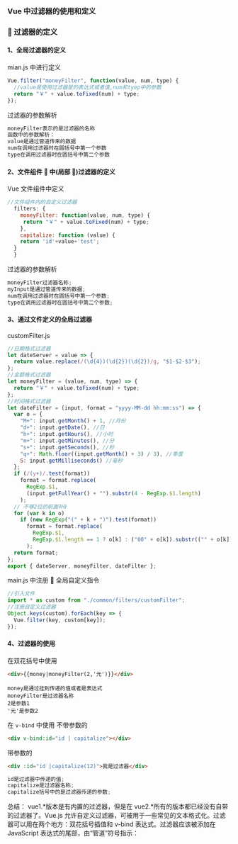 ### Vue 中过滤器的使用和定义

###  过滤器的定义

#### 1、全局过滤器的定义

mian.js 中进行定义

```js
Vue.filter("moneyFilter", function(value, num, type) {
  //value是使用过滤器是的表达式或者值,num和tyep中的参数
  return "￥" + value.toFixed(num) + type;
});
```

过滤器的参数解析

```js
moneyFilter表示的是过滤器的名称
函数中的参数解析：
value是通过管道传来的数据
num在调用过滤器时在圆括号中第一个参数
type在调用过滤器时在圆括号中第二个参数
```

#### 2、文件组件  中(局部 )过滤器的定义

Vue 文件组件中定义

```js
//文件组件内的自定义过滤器
  filters: {
    moneyFilter: function(value, num, type) {
     return "￥" + value.toFixed(num) + type;
    },
    capitalize: function (value) {
    return 'id'+value+'test';
  }
  }
```

过滤器的参数解析

```js
moneyFilter过滤器名称;
myInput是通过管道传来的数据;
num在调用过滤器时在圆括号中第一个参数;
type在调用过滤器时在圆括号中第二个参数;
```

#### 3、通过文件定义的全局过滤器

customFilter.js

```js
//日期格式过滤器
let dateServer = value => {
  return value.replace(/(\d{4})(\d{2})(\d{2})/g, "$1-$2-$3");
};
//金额格式过滤器
let moneyFilter = (value, num, type) => {
  return "￥" + value.toFixed(num) + type;
};
//时间格式过滤器
let dateFilter = (input, format = "yyyy-MM-dd hh:mm:ss") => {
  var o = {
    "M+": input.getMonth() + 1, //月份
    "d+": input.getDate(), //日
    "h+": input.getHours(), //小时
    "m+": input.getMinutes(), //分
    "s+": input.getSeconds(), //秒
    "q+": Math.floor((input.getMonth() + 3) / 3), //季度
    S: input.getMilliseconds() //毫秒
  };
  if (/(y+)/.test(format))
    format = format.replace(
      RegExp.$1,
      (input.getFullYear() + "").substr(4 - RegExp.$1.length)
    );
  // 不够2位的前面补0
  for (var k in o)
    if (new RegExp("(" + k + ")").test(format))
      format = format.replace(
        RegExp.$1,
        RegExp.$1.length == 1 ? o[k] : ("00" + o[k]).substr(("" + o[k]).length)
      );
  return format;
};
export { dateServer, moneyFilter, dateFilter };
```

main.js 中注册  全局自定义指令

```js
//引入文件
import * as custom from "./common/filters/customFilter";
//注册自定义过滤器
Object.keys(custom).forEach(key => {
  Vue.filter(key, custom[key]);
});
```

#### 4、过滤器的使用

在双花括号中使用

```html
<div>{{money|moneyFilter(2,'元')}}</div>
```

```
money是通过挂到传递的值或者是表达式
moneyFilter是过滤器名称
2是参数1
'元'是参数2
```

在 `v-bind` 中使用
不带参数的

```html
<div v-bind:id="id | capitalize"></div>
```

带参数的

```html
<div :id="id |capitalize(12)">我是过滤器</div>
```

```js
id是过滤器中传递的值;
capitalize是过滤器名称;
capitalize括号中的是过滤器传递的参数;
```

总结：
vue1.*版本是有内置的过滤器，但是在 vue2.*所有的版本都已经没有自带的过滤器了。Vue.js 允许自定义过滤器，可被用于一些常见的文本格式化。过滤器可以用在两个地方：双花括号插值和 v-bind 表达式。过滤器应该被添加在 JavaScript 表达式的尾部，由“管道”符号指示：
